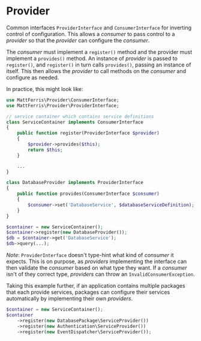 Provider
========

Common interfaces `ProviderInterface` and `ConsumerInterface` for inverting
control of configuration. This allows a *consumer* to pass control to a
*provider* so that the *provider* can configure the *consumer*.

The *consumer* must implement a `register()` method and the provider must
implement a `provides()` method. An instance of *provider* is passed to 
`register()`, and `register()` in turn calls `provides()`, passing an instance
of itself. This then allows the *provider* to call methods on the *consumer* and
configure as needed.

In practice, this might look like:

```php
use MattFerris\Provider\ConsumerInterface;
use MattFerris\Provider\ProviderInterface;

// service container which contains service definitions
class ServiceContainer implements ConsumerInterface
{
    public function register(ProviderInterface $provider)
    {
        $provider->provides($this);
        return $this;
    }

    ...
}

class DatabaseProvider implements ProviderInterface
{
    public function provides(ConsumerInterface $consumer)
    {
        $consumer->set('DatabaseService', $databaseServiceDefinition);
    }
}

$container = new ServiceContainer();
$container->register(new DatabaseProvider());
$db = $container->get('DatabaseService');
$db->query(...);
```

*Note*: `ProviderInterface` doesn't type-hint what kind of *consumer* it
expects. This is on purpose, as *providers* implementing the interface can then
validate the *consumer* based on what type they want. If a *consumer* isn't of
they correct type, *providers* can throw an `InvalidConsumerException`.

Taking this example further, if an application contains multiple packages that
each provide services, packages can configure their services automatically by
implementing their own *providers*.

```php
$container = new ServiceContainer();
$container
    ->register(new DatabasePackage\ServiceProvider())
    ->register(new Authentication\ServiceProvider())
    ->register(new EventDispatcher\ServiceProvider());
```
